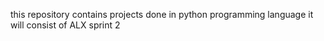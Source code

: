 this repository contains projects done in python programming language
it will consist of ALX sprint 2
